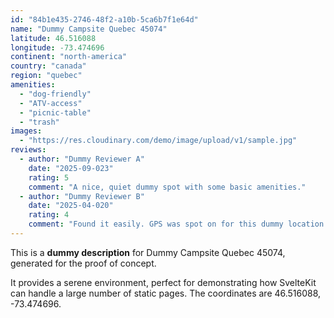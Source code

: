 ```yaml
---
id: "84b1e435-2746-48f2-a10b-5ca6b7f1e64d"
name: "Dummy Campsite Quebec 45074"
latitude: 46.516088
longitude: -73.474696
continent: "north-america"
country: "canada"
region: "quebec"
amenities:
  - "dog-friendly"
  - "ATV-access"
  - "picnic-table"
  - "trash"
images:
  - "https://res.cloudinary.com/demo/image/upload/v1/sample.jpg"
reviews:
  - author: "Dummy Reviewer A"
    date: "2025-09-023"
    rating: 5
    comment: "A nice, quiet dummy spot with some basic amenities."
  - author: "Dummy Reviewer B"
    date: "2025-04-020"
    rating: 4
    comment: "Found it easily. GPS was spot on for this dummy location."
---
```


This is a **dummy description** for Dummy Campsite Quebec 45074, generated for the proof of concept.

It provides a serene environment, perfect for demonstrating how SvelteKit can handle a large number of static pages. The coordinates are 46.516088, -73.474696.
